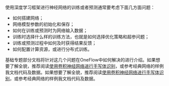 使用深度学习框架进行神经网络的训练或者预测通常要考虑下面几方面问题：
- 如何搭建网络；
- 网络模型参数的初始化和保存；
- 如何在训练或预测时为网络输入数据；
- 训练时选择什么样的训练方法，也就是如何选择优化策略和超参问题；
- 训练或预测过程中如何及时获得结果反馈；
- 如何配置计算资源，或进行分布式训练。

基础专题部分文档将针对这几个问题在OneFlow中如何解决的进行介绍。如果想要了解全貌，推荐阅读[使用卷积神经网络进行手写体识别](lenet_mnist.md)，或参考经典网络的样例我文档代码及数据。如果想要了解全貌，推荐阅读[使用卷积神经网络进行手写体识别](lenet_mnist.md)，或参考经典网络的样例我文档代码及数据。

